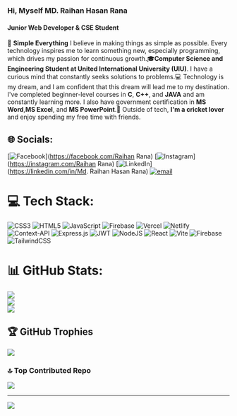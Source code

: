 
### Hi, Myself MD. Raihan Hasan Rana
#### Junior Web Developer &  CSE Student


🚀 **Simple Everything**
I believe in making things as simple as possible. Every technology inspires me to learn something new, especially programming, which drives my passion for continuous growth.🎓**Computer Science and Engineering Student at United International University (UIU)**. I have a curious mind that constantly seeks solutions to problems.💻 Technology is my dream, and I am confident that this dream will lead me to my destination.
I've completed beginner-level courses in **C**, **C++**, and **JAVA** and am constantly learning more. I also have government certification in **MS Word**,**MS Excel**, and **MS PowerPoint**.🏏 Outside of tech, **I'm a cricket lover** and enjoy spending my free time with friends.


## 🌐 Socials:
[![Facebook](https://img.shields.io/badge/Facebook-%231877F2.svg?logo=Facebook&logoColor=white)](https://facebook.com/Raihan Rana) [![Instagram](https://img.shields.io/badge/Instagram-%23E4405F.svg?logo=Instagram&logoColor=white)](https://instagram.com/Raihan Rana) [![LinkedIn](https://img.shields.io/badge/LinkedIn-%230077B5.svg?logo=linkedin&logoColor=white)](https://linkedin.com/in/Md. Raihan Hasan Rana) [![email](https://img.shields.io/badge/Email-D14836?logo=gmail&logoColor=white)](mailto:raihan172hasan@gmail.com) 

# 💻 Tech Stack:
![CSS3](https://img.shields.io/badge/css3-%231572B6.svg?style=for-the-badge&logo=css3&logoColor=white) ![HTML5](https://img.shields.io/badge/html5-%23E34F26.svg?style=for-the-badge&logo=html5&logoColor=white) ![JavaScript](https://img.shields.io/badge/javascript-%23323330.svg?style=for-the-badge&logo=javascript&logoColor=%23F7DF1E) ![Firebase](https://img.shields.io/badge/firebase-%23039BE5.svg?style=for-the-badge&logo=firebase) ![Vercel](https://img.shields.io/badge/vercel-%23000000.svg?style=for-the-badge&logo=vercel&logoColor=white) ![Netlify](https://img.shields.io/badge/netlify-%23000000.svg?style=for-the-badge&logo=netlify&logoColor=#00C7B7) ![Context-API](https://img.shields.io/badge/Context--Api-000000?style=for-the-badge&logo=react) ![Express.js](https://img.shields.io/badge/express.js-%23404d59.svg?style=for-the-badge&logo=express&logoColor=%2361DAFB) ![JWT](https://img.shields.io/badge/JWT-black?style=for-the-badge&logo=JSON%20web%20tokens) ![NodeJS](https://img.shields.io/badge/node.js-6DA55F?style=for-the-badge&logo=node.js&logoColor=white) ![React](https://img.shields.io/badge/react-%2320232a.svg?style=for-the-badge&logo=react&logoColor=%2361DAFB) ![Vite](https://img.shields.io/badge/vite-%23646CFF.svg?style=for-the-badge&logo=vite&logoColor=white) ![Firebase](https://img.shields.io/badge/firebase-a08021?style=for-the-badge&logo=firebase&logoColor=ffcd34) ![TailwindCSS](https://img.shields.io/badge/tailwindcss-%2338B2AC.svg?style=for-the-badge&logo=tailwind-css&logoColor=white)
# 📊 GitHub Stats:
![](https://github-readme-stats.vercel.app/api?username=Raihan-143&theme=merko&hide_border=false&include_all_commits=false&count_private=false)<br/>
![](https://nirzak-streak-stats.vercel.app/?user=Raihan-143&theme=merko&hide_border=false)<br/>
![](https://github-readme-stats.vercel.app/api/top-langs/?username=Raihan-143&theme=merko&hide_border=false&include_all_commits=false&count_private=false&layout=compact)

## 🏆 GitHub Trophies
![](https://github-profile-trophy.vercel.app/?username=Raihan-143&theme=radical&no-frame=false&no-bg=true&margin-w=4)

### 🔝 Top Contributed Repo
![](https://github-contributor-stats.vercel.app/api?username=Raihan-143&limit=5&theme=merko&combine_all_yearly_contributions=true)

---
[![](https://visitcount.itsvg.in/api?id=Raihan-143&icon=0&color=0)](https://visitcount.itsvg.in)

<!-- Proudly created with GPRM ( https://gprm.itsvg.in ) -->

